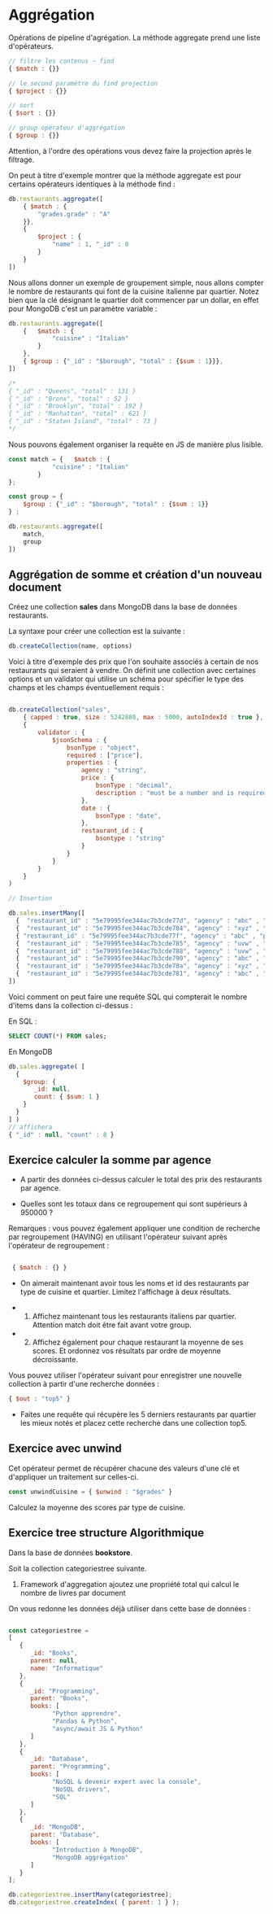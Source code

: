 # Aggrégation

Opérations de pipeline d'agrégation. La méthode aggregate prend une liste d'opérateurs.

```js
// filtre les contenus ~ find
{ $match : {}}

// le second paramètre du find projection
{ $project : {}}

// sort
{ $sort : {}}

// group opérateur d'aggrégation
{ $group : {}}

```

Attention, à l'ordre des opérations vous devez faire la projection après le filtrage.

On peut à titre d'exemple montrer que la méthode aggregate est pour certains opérateurs identiques à la méthode find :

```js
db.restaurants.aggregate([
    { $match : {
        "grades.grade" : "A"
    }},
    {
        $project : {
            "name" : 1, "_id" : 0
        }
    }
])

```

Nous allons donner un exemple de groupement simple, nous allons compter le nombre de restaurants qui font de la cuisine italienne par quartier. Notez bien que la clé désignant le quartier doit commencer par un dollar, en effet pour MongoDB c'est un paramètre variable :

```js
db.restaurants.aggregate([
    {   $match : {
            "cuisine" : "Italian"
        }
    },
    { $group : {"_id" : "$borough", "total" : {$sum : 1}}},
])

/*
{ "_id" : "Queens", "total" : 131 }
{ "_id" : "Bronx", "total" : 52 }
{ "_id" : "Brooklyn", "total" : 192 }
{ "_id" : "Manhattan", "total" : 621 }
{ "_id" : "Staten Island", "total" : 73 }
*/
```

Nous pouvons également organiser la requête en JS de manière plus lisible.

```js
const match = {   $match : {
            "cuisine" : "Italian"
        }
};

const group = { 
    $group : {"_id" : "$borough", "total" : {$sum : 1}}
} ;

db.restaurants.aggregate([
    match,
    group
])
```

## Aggrégation de somme et création d'un nouveau document

Créez une collection **sales** dans MongoDB dans la base de données restaurants.

La syntaxe pour créer une collection est la suivante :

```js
db.createCollection(name, options)

```

Voici à titre d'exemple des prix que l'on souhaite associés à certain de nos restaurants qui seraient à vendre. On définit une collection avec certaines options et un validator qui utilise un schéma pour spécifier le type des champs et les champs éventuellement requis :

```js

db.createCollection("sales", 
    { capped : true, size : 5242880, max : 5000, autoIndexId : true },
    {
        validator : {
            $jsonSchema : {
                bsonType : "object",
                required : ["price"],
                properties : {
                    agency : "string",
                    price : {
                        bsonType : "decimal",
                        description : "must be a number and is required"
                    },
                    date : {
                        bsonType : "date",
                    },
                    restaurant_id : {
                        bsontype : "string"
                    }
                }
            }
        }
    }
)

// Insertion

db.sales.insertMany([
  {  "restaurant_id" : "5e79995fee344ac7b3cde77d", "agency" : "abc" , "price" : NumberDecimal("100000"),  "date" : ISODate("2014-03-01T08:00:00Z") },
  {  "restaurant_id" : "5e79995fee344ac7b3cde784", "agency" : "xyz" , "price" : NumberDecimal("200000"),  "date" : ISODate("2014-03-01T09:00:00Z") },
  { "restaurant_id" : "5e79995fee344ac7b3cde77f", "agency" : "abc" , "price" : NumberDecimal("5000000"),  "date" : ISODate("2014-03-15T09:00:00Z") },
  {  "restaurant_id" : "5e79995fee344ac7b3cde785", "agency" : "uvw" , "price" : NumberDecimal("5000000"),  "date" : ISODate("2014-04-04T11:21:39.736Z") },
  {  "restaurant_id" : "5e79995fee344ac7b3cde788", "agency" : "uvw" , "price" : NumberDecimal("10000000"),  "date" : ISODate("2014-04-04T21:23:13.331Z") },
  {  "restaurant_id" : "5e79995fee344ac7b3cde790", "agency" : "abc" , "price" : NumberDecimal("700000.5"),  "date" : ISODate("2015-06-04T05:08:13Z") },
  {  "restaurant_id" : "5e79995fee344ac7b3cde78a", "agency" : "xyz" , "price" : NumberDecimal("700000.5"),  "date" : ISODate("2015-09-10T08:43:00Z") },
  {  "restaurant_id" : "5e79995fee344ac7b3cde781", "agency" : "abc" , "price" : NumberDecimal("1000000") , "date" : ISODate("2016-02-06T20:20:13Z") },
])

```

Voici comment on peut faire une requête SQL qui compterait le nombre d'items dans la collection ci-dessus :

En SQL :

```sql
SELECT COUNT(*) FROM sales;
```

En MongoDB

```js
db.sales.aggregate( [
  {
    $group: {
       _id: null,
       count: { $sum: 1 }
    }
  }
] )
// affichera
{ "_id" : null, "count" : 8 }
```

## Exercice calculer la somme par agence

- A partir des données ci-dessus calculer le total des prix des restaurants par agence.

- Quelles sont les totaux dans ce regroupement qui sont supérieurs à 950000 ?

Remarques : vous pouvez également appliquer une condition de recherche par regroupement (HAVING) en utilisant l'opérateur suivant après l'opérateur de regroupement :

```js

 { $match : {} }

```

- On aimerait maintenant avoir tous les noms et id des restaurants par type de cuisine et quartier. Limitez l'affichage à deux résultats.

- 1. Affichez maintenant tous les restaurants italiens par quartier. Attention match doit être fait avant votre group.

- 2. Affichez également pour chaque restaurant la moyenne de ses scores. Et ordonnez vos résultats par ordre de moyenne décroissante.

Vous pouvez utiliser l'opérateur suivant pour enregistrer une nouvelle collection à partir d'une recherche données :

```js
{ $out : "top5" }
```

- Faites une requête qui récupère les 5 derniers restaurants par quartier les mieux notés et placez cette recherche dans une collection top5.


## Exercice avec unwind

Cet opérateur permet de récupérer chacune des valeurs d'une clé et d'appliquer un traitement sur celles-ci.


```js
const unwindCuisine = { $unwind : "$grades" } 
```

Calculez la moyenne des scores par type de cuisine.

## Exercice tree structure Algorithmique 

Dans la base de données **bookstore**.

Soit la collection categoriestree suivante.

1. Framework d'aggregation ajoutez une propriété total qui calcul le nombre de livres par document

On vous redonne les données déjà utiliser dans cette base de données :

```js

const categoriestree =
[
   {
      _id: "Books",
      parent: null,
      name: "Informatique"
   },
   {
      _id: "Programming",
      parent: "Books",
      books: [
            "Python apprendre",
            "Pandas & Python",
            "async/await JS & Python"
      ]
   },
   {
      _id: "Database",
      parent: "Programming",
      books: [
            "NoSQL & devenir expert avec la console",
            "NoSQL drivers",
            "SQL"
      ]
   },
   {
      _id: "MongoDB",
      parent: "Database",
      books: [
            "Introduction à MongoDB",
            "MongoDB aggrégation"
      ]
   }
];

db.categoriestree.insertMany(categoriestree);
db.categoriestree.createIndex( { parent: 1 } );
```